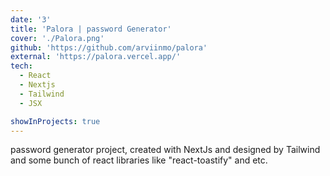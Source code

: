 ```yaml
---
date: '3'
title: 'Palora | password Generator'
cover: './Palora.png'
github: 'https://github.com/arviinmo/palora'
external: 'https://palora.vercel.app/'
tech:
  - React
  - Nextjs
  - Tailwind
  - JSX

showInProjects: true
---
```


password generator project, created with NextJs and designed by Tailwind and some bunch of react libraries like "react-toastify" and etc.